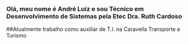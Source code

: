 ### Olá, meu nome é André Luiz e sou Técnico em Desenvolvimento de Sistemas pela Etec Dra. Ruth Cardoso

##Atualmente trabalho como auxiliar de T.I. na Caravella Transporte e Turismo
